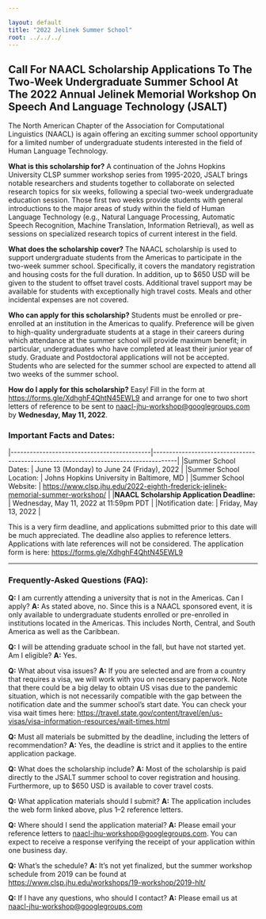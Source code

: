 ```yaml
---

layout: default
title: "2022 Jelinek Summer School"
root: ../../../
---
```


Call For NAACL Scholarship Applications To The Two-Week Undergraduate Summer School At The 2022 Annual Jelinek Memorial Workshop On Speech And Language Technology (JSALT)
----------------------------------

The North American Chapter of the Association for Computational
Linguistics (NAACL) is again offering an exciting summer school
opportunity for a limited number of undergraduate students interested
in the field of Human Language Technology.

__What is this scholarship for?__ A continuation of the Johns Hopkins
University CLSP summer workshop series from 1995-2020, JSALT brings
notable researchers and students together to collaborate on selected
research topics for six weeks, following a special two-week
undergraduate education session.  Those first two weeks provide
students with general introductions to the major areas of study within
the field of Human Language Technology (e.g., Natural Language
Processing, Automatic Speech Recognition, Machine Translation,
Information Retrieval), as well as sessions on specialized research
topics of current interest in the field.

__What does the scholarship cover?__ The NAACL scholarship is used to
support undergraduate students from the Americas to participate in the
two-week summer school. Specifically, it covers the mandatory
registration and housing costs for the full duration. In addition, up
to $650 USD will be given to the student to offset travel
costs. Additional travel support may be available for students with
exceptionally high travel costs. Meals and other incidental expenses
are not covered.

__Who can apply for this scholarship?__ Students must be enrolled or
pre-enrolled at an institution in the Americas to qualify. Preference
will be given to high-quality undergraduate students at a stage in
their careers during which attendance at the summer school will
provide maximum benefit; in particular, undergraduates who have
completed at least their junior year of study. Graduate and
Postdoctoral applications will not be accepted. Students who are
selected for the summer school are expected to attend all two weeks of
the summer school.

__How do I apply for this scholarship?__ Easy! Fill in the form at
<https://forms.gle/XdhghF4QhtN45EWL9> and arrange for one to two short
letters of reference to be sent to <naacl-jhu-workshop@googlegroups.com>
by __Wednesday, May 11, 2022__.

### Important Facts and Dates:

|--------------------------------------------|-------------------------------------------------------------------------------------|
|Summer School Dates:                        |  June 13 (Monday) to June 24 (Friday), 2022                                         |
|Summer School Location:                     |  Johns Hopkins University in Baltimore, MD                                          |
|Summer School Website:                      |  <https://www.clsp.jhu.edu/2022-eighth-frederick-jelinek-memorial-summer-workshop/> |
|__NAACL Scholarship Application Deadline:__ | Wednesday, May 11, 2022 at 11:59pm PDT                                              |
|Notification date:                          | Friday, May 13, 2022                                                                |


This is a very firm deadline, and applications submitted prior to this
date will be much appreciated. The deadline also applies to reference
letters.  Applications with late references will not be
considered. The application form is here:
<https://forms.gle/XdhghF4QhtN45EWL9>

***********************************************************************************************************************

### Frequently-Asked Questions (FAQ):

**Q:** I am currently attending a university that is not in the Americas. Can I apply?
**A:** As stated above, no. Since this is a NAACL sponsored event, it is only available to undergraduate students enrolled or pre-enrolled in institutions located in the Americas. This includes North, Central, and South America as well as the Caribbean.

**Q:** I will be attending graduate school in the fall, but have not started yet. Am I eligible?
**A:** Yes.

**Q:** What about visa issues?
**A:** If you are selected and are from a country that requires a visa, we will work with you on necessary paperwork. Note that there could be a big delay to obtain US visas due to the pandemic situation, which is not necessarily compatible with the gap between the notification date and the summer school’s start date. You can check your visa wait times here: <https://travel.state.gov/content/travel/en/us-visas/visa-information-resources/wait-times.html>

**Q:** Must all materials be submitted by the deadline, including the letters of recommendation?
**A:** Yes, the deadline is strict and it applies to the entire application package.

**Q:** What does the scholarship include?
**A:** Most of the scholarship is paid directly to the JSALT summer school to cover registration and housing. Furthermore, up to $650 USD is available to cover travel costs.

**Q:** What application materials should I submit?
**A:** The application includes the web form linked above, plus 1–2 reference letters.

**Q:** Where should I send the application material?
**A:** Please email your reference letters to naacl-jhu-workshop@googlegroups.com. You can expect to receive a response verifying the receipt of your application within one business day.

**Q:** What’s the schedule?
**A:** It’s not yet finalized, but the summer workshop schedule from 2019 can be found at <https://www.clsp.jhu.edu/workshops/19-workshop/2019-hlt/>

**Q:** If I have any questions, who should I contact?
**A:** Please email us at <naacl-jhu-workshop@googlegroups.com>
